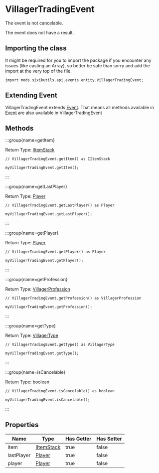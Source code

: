 # VillagerTradingEvent

The event is not cancelable.

The event does not have a result.

## Importing the class

It might be required for you to import the package if you encounter any issues (like casting an Array), so better be safe than sorry and add the import at the very top of the file.
```zenscript
import mods.sixikutils.api.events.entity.VillagerTradingEvent;
```


## Extending Event

VillagerTradingEvent extends [Event](/forge/api/event/Event). That means all methods available in [Event](/forge/api/event/Event) are also available in VillagerTradingEvent

## Methods

:::group{name=getItem}

Return Type: [IItemStack](/vanilla/api/item/IItemStack)

```zenscript
// VillagerTradingEvent.getItem() as IItemStack

myVillagerTradingEvent.getItem();
```

:::

:::group{name=getLastPlayer}

Return Type: [Player](/vanilla/api/entity/type/player/Player)

```zenscript
// VillagerTradingEvent.getLastPlayer() as Player

myVillagerTradingEvent.getLastPlayer();
```

:::

:::group{name=getPlayer}

Return Type: [Player](/vanilla/api/entity/type/player/Player)

```zenscript
// VillagerTradingEvent.getPlayer() as Player

myVillagerTradingEvent.getPlayer();
```

:::

:::group{name=getProfession}

Return Type: [VillagerProfession](/vanilla/api/villager/VillagerProfession)

```zenscript
// VillagerTradingEvent.getProfession() as VillagerProfession

myVillagerTradingEvent.getProfession();
```

:::

:::group{name=getType}

Return Type: [VillagerType](/vanilla/api/villager/VillagerType)

```zenscript
// VillagerTradingEvent.getType() as VillagerType

myVillagerTradingEvent.getType();
```

:::

:::group{name=isCancelable}

Return Type: boolean

```zenscript
// VillagerTradingEvent.isCancelable() as boolean

myVillagerTradingEvent.isCancelable();
```

:::


## Properties

|    Name    |                       Type                       | Has Getter | Has Setter |
|------------|--------------------------------------------------|------------|------------|
| item       | [IItemStack](/vanilla/api/item/IItemStack)       | true       | false      |
| lastPlayer | [Player](/vanilla/api/entity/type/player/Player) | true       | false      |
| player     | [Player](/vanilla/api/entity/type/player/Player) | true       | false      |

